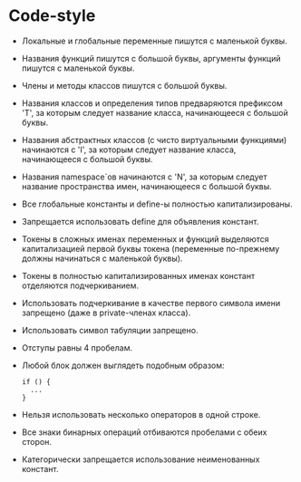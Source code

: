 # Code-style

- Локальные и глобальные переменные пишутся с маленькой буквы.
- Названия функций пишутся с большой буквы, аргументы функций пишутся с маленькой буквы.
- Члены и методы классов пишутся с большой буквы.
- Названия классов и определения типов предваряются префиксом 'T', за которым следует название класса, начинающееся с большой буквы. 
- Названия абстрактных классов (с чисто виртуальными функциями) начинаются с 'I', за которым следует название класса, начинающееся с большой буквы.
- Названия namespace`ов начинаются с 'N', за которым следует название пространства имен, начинающееся с большой буквы.
- Все глобальные константы и define-ы полностью капитализированы.
- Запрещается использовать define для объявления констант.
- Токены в сложных именах переменных и функций выделяются капитализацией первой буквы токена (переменные по-прежнему должны начинаться с маленькой буквы).
- Токены в полностью капитализированных именах констант отделяются подчеркиванием.
- Использовать подчеркивание в качестве первого символа имени запрещено (даже в private-членах класса).
- Использовать символ табуляции запрещено.
- Отступы равны 4 пробелам.
- Любой блок должен выглядеть подобным образом:

  ```
  if () {
    ...
  }
  ```

- Нельзя использовать несколько операторов в одной строке.
- Все знаки бинарных операций отбиваются пробелами с обеих сторон.
- Категорически запрещается использование неименованных констант.
